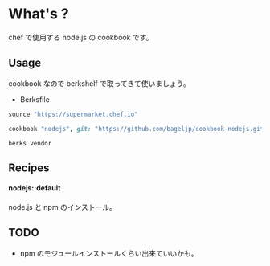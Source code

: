What's ?
===============
chef で使用する node.js の cookbook です。

Usage
-----
cookbook なので berkshelf で取ってきて使いましょう。

* Berksfile
```ruby
source "https://supermarket.chef.io"

cookbook "nodejs", git: "https://github.com/bageljp/cookbook-nodejs.git"
```

```
berks vendor
```

Recipes
----------

#### nodejs::default
node.js と npm のインストール。

TODO
----------

* npm のモジュールインストールくらい出来ていいかも。

